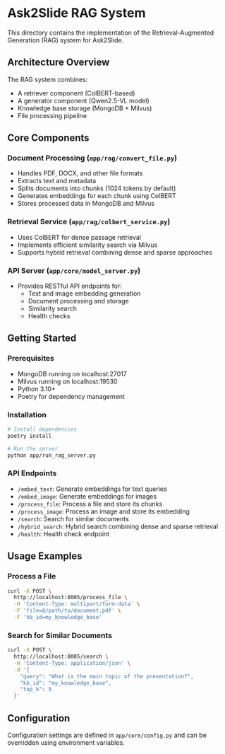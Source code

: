 # Ask2Slide RAG System

This directory contains the implementation of the Retrieval-Augmented Generation (RAG) system for Ask2Slide.

## Architecture Overview

The RAG system combines:

- A retriever component (ColBERT-based)
- A generator component (Qwen2.5-VL model)
- Knowledge base storage (MongoDB + Milvus)
- File processing pipeline

## Core Components

### Document Processing (`app/rag/convert_file.py`)

- Handles PDF, DOCX, and other file formats
- Extracts text and metadata
- Splits documents into chunks (1024 tokens by default)
- Generates embeddings for each chunk using ColBERT
- Stores processed data in MongoDB and Milvus

### Retrieval Service (`app/rag/colbert_service.py`)

- Uses ColBERT for dense passage retrieval
- Implements efficient similarity search via Milvus
- Supports hybrid retrieval combining dense and sparse approaches

### API Server (`app/core/model_server.py`)

- Provides RESTful API endpoints for:
  - Text and image embedding generation
  - Document processing and storage
  - Similarity search
  - Health checks

## Getting Started

### Prerequisites

- MongoDB running on localhost:27017
- Milvus running on localhost:19530
- Python 3.10+
- Poetry for dependency management

### Installation

```bash
# Install dependencies
poetry install

# Run the server
python app/run_rag_server.py
```

### API Endpoints

- `/embed_text`: Generate embeddings for text queries
- `/embed_image`: Generate embeddings for images
- `/process_file`: Process a file and store its chunks
- `/process_image`: Process an image and store its embedding
- `/search`: Search for similar documents
- `/hybrid_search`: Hybrid search combining dense and sparse retrieval
- `/health`: Health check endpoint

## Usage Examples

### Process a File

```bash
curl -X POST \
  http://localhost:8005/process_file \
  -H 'Content-Type: multipart/form-data' \
  -F 'file=@/path/to/document.pdf' \
  -F 'kb_id=my_knowledge_base'
```

### Search for Similar Documents

```bash
curl -X POST \
  http://localhost:8005/search \
  -H 'Content-Type: application/json' \
  -d '{
    "query": "What is the main topic of the presentation?",
    "kb_id": "my_knowledge_base",
    "top_k": 5
  }'
```

## Configuration

Configuration settings are defined in `app/core/config.py` and can be overridden using environment variables.
